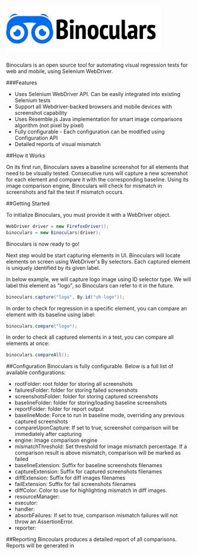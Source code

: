 # ![alt text](https://github.com/waseemh/binoculars/blob/master/binoculars-with-eyes-5.png?raw=true "Logo Title Text 1")

Binoculars is an open source tool for automating visual regression tests for web and mobile, using Selenium WebDriver.

###Features
- Uses Selenium WebDriver API. Can be easily integrated into existing Selenium tests
- Support all Webdriver-backed browsers and mobile devices with screenshot capability
- Uses Resemble.js Java implementation for smart image comparisons algorithm (not pixel by pixel)
- Fully configurable - Each configuration can be modified using Configuration API
- Detailed reports of visual mismatch

##How it Works

On its first run, Binoculars saves a baseline screenshot for all elements that need to be visually tested. Consecutive runs will capture a new screenshot for each element and compare it with the corresponding baseline.
Using its image comparison engine, Binoculars will check for mismatch in screenshots and fail the test if mismatch occurs.

##Getting Started

To initialize Binoculars, you must provide it with a WebDriver object.

``` java
WebDriver driver = new FirefoxDriver();
binoculars = new Binoculars(driver);
```

Binoculars is now ready to go! 

Next step would be start capturing elements in UI. Binoculars will locate elements on screen using WebDriver's By selectors. Each captured element is uniquely identified by its given label. 

In below example, we will capture logo image using ID selector type. We will label this element as "logo", so Binoculars can refer to it in the future.

``` java
binoculars.capture("logo", By.id("uh-logo"));
```

In order to check for regression in a specific element, you can compare an element with its baseline using label:

``` java
binoculars.compare("logo");
```

In order to check all captured elements in a test, you can compare all elements at once:

``` java
binoculars.compareAll();
```

##Configuration
Binoculars is fully configurable. Below is a full list of available configurations:

- rootFolder: root folder for storing all screenshots
- failuresFolder: folder for storing failed screenshots
- screenshotsFolder: folder for storing captured screenshots
- baselineFolder: folder for storing/loading baseline screenshots
- reportFolder: folder for report output
- baselineMode: Force to run in baseline mode, overriding any previous captured screenshots
- compareUponCapture: If set to true, screenshot comparison will be immediately after capturing
- engine: Image comparison engine
- mismatchThreshold: Set threshold for image mismatch percentage. If a comparison result is above mismatch, comparison will be marked as failed
- baselineExtension: Suffix for baseline screenshots filenames
- captureExtension: Suffix for captured screenshots filenames
- diffExtension: Suffix for diff images filenames
- failExtension: Suffix for fail screenshots filenames
- diffColor: Color to use for highlighting mismatch in diff images.
- resourceManager:
- executor:
- handler:
- absorbFailures: If set to true, comparison mismatch failures will not throw an AssertionError.
- reporter: 

##Reporting
Bincoulars produces a detailed report of all comparisons. Reports will be generated in 
